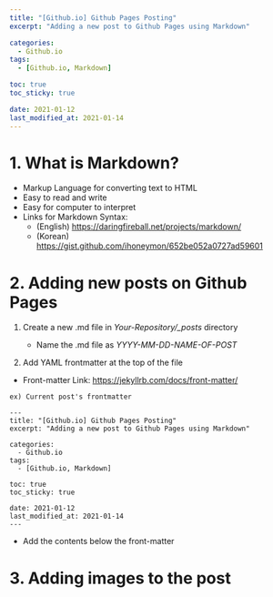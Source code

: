 ```yaml
---
title: "[Github.io] Github Pages Posting"
excerpt: "Adding a new post to Github Pages using Markdown"

categories:
  - Github.io
tags:
  - [Github.io, Markdown]

toc: true
toc_sticky: true

date: 2021-01-12
last_modified_at: 2021-01-14
---
```


# 1. What is Markdown?

- Markup Language for converting text to HTML
- Easy to read and write
- Easy for computer to interpret
- Links for Markdown Syntax:
  - (English) <https://daringfireball.net/projects/markdown/>
  - (Korean) <https://gist.github.com/ihoneymon/652be052a0727ad59601>

# 2. Adding new posts on Github Pages

1. Create a new .md file in _Your-Repository/\_posts_ directory

   - Name the .md file as _YYYY-MM-DD-NAME-OF-POST_

2. Add YAML frontmatter at the top of the file

- Front-matter Link: <https://jekyllrb.com/docs/front-matter/>

```
ex) Current post's frontmatter

---
title: "[Github.io] Github Pages Posting"
excerpt: "Adding a new post to Github Pages using Markdown"

categories:
  - Github.io
tags:
  - [Github.io, Markdown]

toc: true
toc_sticky: true

date: 2021-01-12
last_modified_at: 2021-01-14
---
```

- Add the contents below the front-matter

# 3. Adding images to the post
